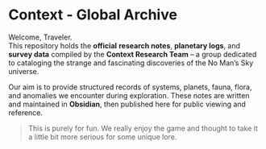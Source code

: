 # Context - Global Archive

Welcome, Traveler.  
This repository holds the **official** **research notes**, **planetary logs**, and **survey data** compiled by the **Context Research Team** – a group dedicated to cataloging the strange and fascinating discoveries of the No Man’s Sky universe.

Our aim is to provide structured records of systems, planets, fauna, flora, and anomalies we encounter during exploration. These notes are written and maintained in **Obsidian**, then published here for public viewing and reference.

> This is purely for fun. We really enjoy the game and thought to take it a little bit more serious for some unique lore.
